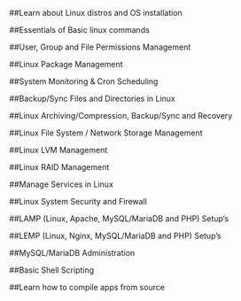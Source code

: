 ##Learn about Linux distros and OS installation

##Essentials of Basic linux commands

##User, Group and File Permissions Management

##Linux Package Management

##System Monitoring & Cron Scheduling

##Backup/Sync Files and Directories in Linux

##Linux Archiving/Compression, Backup/Sync and Recovery

##Linux File System / Network Storage Management

##Linux LVM Management

##Linux RAID Management

##Manage Services in Linux

##Linux System Security and Firewall

##LAMP (Linux, Apache, MySQL/MariaDB and PHP) Setup’s

##LEMP (Linux, Nginx, MySQL/MariaDB and PHP) Setup’s

##MySQL/MariaDB Administration

##Basic Shell Scripting

##Learn how to compile apps from source
